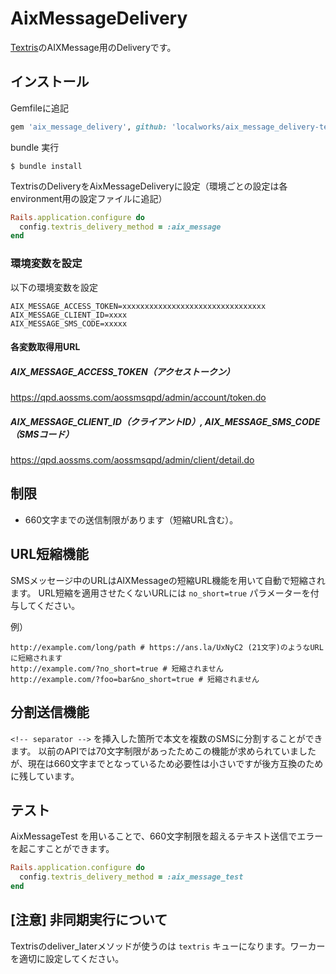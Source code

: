 # AixMessageDelivery

[Textris](https://github.com/visualitypl/textris)のAIXMessage用のDeliveryです。

## インストール

Gemfileに追記

```ruby
gem 'aix_message_delivery', github: 'localworks/aix_message_delivery-textris'
```

bundle 実行

```shell
$ bundle install
```

TextrisのDeliveryをAixMessageDeliveryに設定（環境ごとの設定は各environment用の設定ファイルに追記）

```ruby
Rails.application.configure do
  config.textris_delivery_method = :aix_message
end
```

### 環境変数を設定

以下の環境変数を設定

```
AIX_MESSAGE_ACCESS_TOKEN=xxxxxxxxxxxxxxxxxxxxxxxxxxxxxxxx
AIX_MESSAGE_CLIENT_ID=xxxx
AIX_MESSAGE_SMS_CODE=xxxxx
```

#### 各変数取得用URL

##### AIX_MESSAGE_ACCESS_TOKEN（アクセストークン）
https://qpd.aossms.com/aossmsqpd/admin/account/token.do

##### AIX_MESSAGE_CLIENT_ID（クライアントID）, AIX_MESSAGE_SMS_CODE（SMSコード）
https://qpd.aossms.com/aossmsqpd/admin/client/detail.do

## 制限

- 660文字までの送信制限があります（短縮URL含む）。

## URL短縮機能

SMSメッセージ中のURLはAIXMessageの短縮URL機能を用いて自動で短縮されます。
URL短縮を適用させたくないURLには `no_short=true` パラメーターを付与してください。

例）

```
http://example.com/long/path # https://ans.la/UxNyC2 (21文字)のようなURLに短縮されます
http://example.com/?no_short=true # 短縮されません
http://example.com/?foo=bar&no_short=true # 短縮されません
```

## 分割送信機能

`<!-- separator -->` を挿入した箇所で本文を複数のSMSに分割することができます。
以前のAPIでは70文字制限があったためこの機能が求められていましたが、現在は660文字までとなっているため必要性は小さいですが後方互換のために残しています。

## テスト

AixMessageTest を用いることで、660文字制限を超えるテキスト送信でエラーを起こすことができます。

```ruby
Rails.application.configure do
  config.textris_delivery_method = :aix_message_test
end
```


## [注意] 非同期実行について

Textrisのdeliver_laterメソッドが使うのは `textris` キューになります。ワーカーを適切に設定してください。
